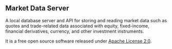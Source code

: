 ## Market Data Server

A local database server and API for storing and reading market data such as quotes and trade-related data associated with equity, fixed-income, financial derivatives, currency, and other investment instruments.

It is a free open source software released under [Apache License 2.0](https://github.com/kriasoft/core/blob/master/LICENSE.txt).
